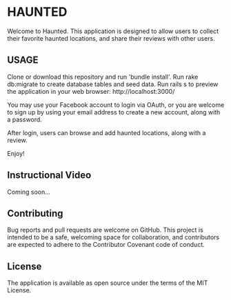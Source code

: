 # HAUNTED

Welcome to Haunted. This application is designed to allow users to collect their favorite haunted locations, and share their reviews with other users. 

## USAGE

Clone or download this repository and run 'bundle install'. 
Run rake db:migrate to create database tables and seed data.
Run rails s to preview the application in your web browser: http://localhost:3000/

You may use your Facebook account to login via OAuth, or you are welcome to sign up by using your email address to create a new account, along with a password.

After login, users can browse and add haunted locations, along with a review.

Enjoy!

## Instructional Video

Coming soon...

## Contributing

Bug reports and pull requests are welcome on GitHub. This project is intended to be a safe, welcoming space for collaboration, and contributors are expected to adhere to the Contributor Covenant code of conduct.

## License

The application is available as open source under the terms of the MIT License.